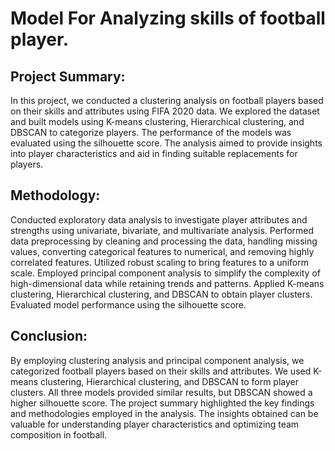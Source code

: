 # Model For Analyzing skills of football player.


## Project Summary:
In this project, we conducted a clustering analysis on football players based on their skills and attributes using FIFA 2020 data.
We explored the dataset and built models using K-means clustering, Hierarchical clustering, and DBSCAN to categorize players. 
The performance of the models was evaluated using the silhouette score. 
The analysis aimed to provide insights into player characteristics and aid in finding suitable replacements for players.

## Methodology:
Conducted exploratory data analysis to investigate player attributes and strengths using univariate, bivariate, and multivariate analysis.
Performed data preprocessing by cleaning and processing the data, handling missing values, converting categorical features to numerical, and removing highly correlated features.
Utilized robust scaling to bring features to a uniform scale.
Employed principal component analysis to simplify the complexity of high-dimensional data while retaining trends and patterns.
Applied K-means clustering, Hierarchical clustering, and DBSCAN to obtain player clusters.
Evaluated model performance using the silhouette score.

## Conclusion:
By employing clustering analysis and principal component analysis,
we categorized football players based on their skills and attributes.
We used K-means clustering, Hierarchical clustering, and DBSCAN to form player clusters. 
All three models provided similar results, but DBSCAN showed a higher silhouette score.
The project summary highlighted the key findings and methodologies employed in the analysis.
The insights obtained can be valuable for understanding player characteristics and optimizing team composition in football.
